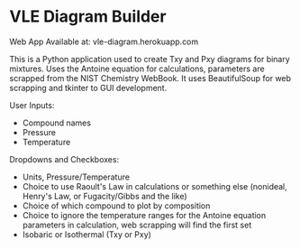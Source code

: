 # VLE Diagram Builder

Web App Available at: vle-diagram.herokuapp.com

This is a Python application used to create Txy and Pxy diagrams for binary mixtures. Uses the Antoine equation for calculations, parameters are scrapped from the NIST Chemistry WebBook. It uses BeautifulSoup for web scrapping and tkinter to GUI development.

User Inputs:
- Compound names
- Pressure
- Temperature

Dropdowns and Checkboxes:
- Units, Pressure/Temperature
- Choice to use Raoult's Law in calculations or something else (nonideal, Henry's Law, or Fugacity/Gibbs and the like)
- Choice of which compound to plot by composition
- Choice to ignore the temperature ranges for the Antoine equation parameters in calculation, web scrapping will find the first set
- Isobaric or Isothermal (Txy or Pxy)
